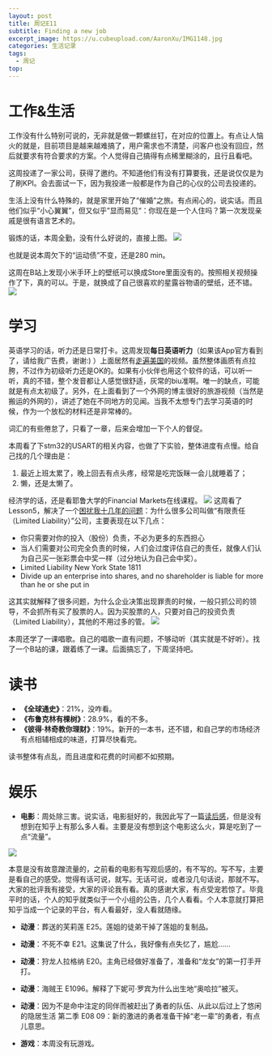 ```yaml
---
layout: post
title: 周记E11
subtitle: Finding a new job
excerpt_image: https://u.cubeupload.com/AaronXu/IMG1148.jpg
categories: 生活记录
tags:
  - 周记
top:
---
```

# 工作&生活

工作没有什么特别可说的，无非就是做一颗螺丝钉，在对应的位置上。有点让人恼火的就是，目前项目是越来越难搞了，用户需求也不清楚，问客户也没有回应，然后就要求有符合要求的方案。个人觉得自己搞得有点稀里糊涂的，且行且看吧。

这周投递了一家公司，获得了邀约。不知道他们有没有打算要我，还是说仅仅是为了刷KPI。会去面试一下，因为我投递一般都是作为自己的心仪的公司去投递的。

生活上没有什么特殊的，就是家里开始了“催婚”之旅。有点闹心的，说实话。而且他们似乎“小心翼翼”，但又似乎”显而易见“：你现在是一个人住吗？第一次发现亲戚是很有语言艺术的。

锻炼的话，本周全勤，没有什么好说的，直接上图。
![](https://u.cubeupload.com/AaronXu/96shotsso.png)

也就是说本周欠下的“运动债”不变，还是280 min。

这周在B站上发现小米手环上的壁纸可以换成Store里面没有的。按照相关视频操作了下，真的可以。于是，就换成了自己很喜欢的星露谷物语的壁纸，还不错。
![](https://u.cubeupload.com/AaronXu/IMG1148.jpg)

# 学习

英语学习的话，听力还是日常打卡。这周发现**每日英语听力**（如果该App官方看到了，请给我广告费，谢谢:) ）上面居然有<u>走遍美国</u>的视频。虽然整体画质有点拉胯，不过作为初级听力还是OK的。如果有小伙伴也用这个软件的话，可以听一听，真的不错，整个发音都让人感觉很舒适，灰常的biu准啊。唯一的缺点，可能就是有点太初级了。另外，在上面看到了一个外网的博主很好的旅游视频（当然是搬运的外网的），讲述了她在不同地方的见闻。当我不太想专门去学习英语的时候，作为一个放松的材料还是非常棒的。

词汇的有些倦怠了，只看了一章，后来会增加一下个人的督促。

本周看了下stm32的USART的相关内容，也做了下实验，整体进度有点慢。给自己找的几个理由是：

1. 最近上班太累了，晚上回去有点头疼，经常是吃完饭眯一会儿就睡着了；
2. 懒，还是太懒了。

经济学的话，还是看耶鲁大学的Financial Markets在线课程。
![](https://u.cubeupload.com/AaronXu/IMG1142.jpg)
这周看了Lesson5，解决了一个<u>困扰我十几年的问题</u>：为什么很多公司叫做“有限责任（Limited Liability）”公司，主要表现在以下几点：

- 你只需要对你的投入（股份）负责，不必为更多的东西担心
- 当人们需要对公司完全负责的时候，人们会过度评估自己的责任，就像人们认为自己买一张彩票会中奖一样（过分地认为自己会中奖）。
- Limited Liability New York State 1811
- Divide up an enterprise into shares, and no shareholder is liable for more than he or she put in

这其实就解释了很多问题，为什么企业决策出现罪责的时候，一般只抓公司的领导，不会抓所有买了股票的人。因为买股票的人，只要对自己的投资负责（Limited Liability），其他的不用过多的管。
![](https://u.cubeupload.com/AaronXu/386shotsso.png)

本周还学了一课唱歌。自己的唱歌一直有问题，不够动听（其实就是不好听）。找了一个B站的课，跟着练了一课。后面搞忘了，下周坚持吧。

# 读书

- **《全球通史》**：21%，没咋看。
- **《布鲁克林有棵树》**：28.9%，看的不多。
- **《彼得·林奇教你理财》**：19%。新开的一本书，还不错，和自己学的市场经济有点相辅相成的味道，打算尽快看完。

读书整体有点乱，而且进度和花费的时间都不如预期。

# 娱乐

- **电影**：周处除三害。说实话，电影挺好的，我因此写了一篇[读后感](https://aaronxu24.github.io/%E8%A7%82%E5%BD%B1/2024/03/01/%E5%91%A8%E5%A4%84%E9%99%A4%E4%B8%89%E5%AE%B3-%E8%A7%82%E5%90%8E%E6%84%9F.html)，但是没有想到在知乎上有那么多人看。主要是没有想到这个电影这么火，算是吃到了一点“流量”。

![](https://u.cubeupload.com/AaronXu/495shotsso.png)

本意是没有故意蹭流量的，之前看的电影有写观后感的，有不写的。写不写，主要是看自己的感受。觉得有话可说，就写。无话可说，或者没几句话说，那就不写。大家的批评我有接受，大家的评论我有看。真的感谢大家，有点受宠若惊了。毕竟平时的话，个人的知乎就类似于一个小组的公告，几个人看看。个人本意就打算把知乎当成一个记录的平台，有人看最好，没人看就随缘。

- **动漫**：葬送的芙莉莲 E25。莲姐的徒弟干掉了莲姐的复制品。

- **动漫**：不死不幸 E21。这集说了什么，我好像有点失忆了，尴尬......

- **动漫**：狩龙人拉格纳 E20。主角已经做好准备了，准备和“龙女”的第一打手开打。

- **动漫**：海贼王 E1096。解释了下妮可·罗宾为什么出生地“奥哈拉”被灭。

- **动漫**：因为不是命中注定的同伴而被赶出了勇者的队伍、从此以后过上了悠闲的隐居生活 第二季 E08 09：新的激进的勇者准备干掉“老一辈”的勇者，有点儿意思。

- **游戏**：本周没有玩游戏。
